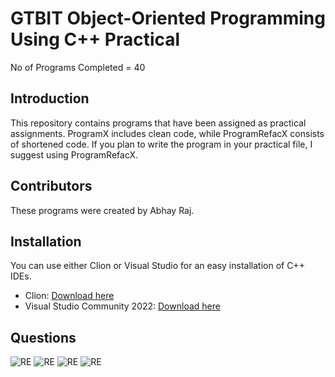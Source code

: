 # GTBIT Object-Oriented Programming Using C++ Practical

No of Programs Completed = 40

## Introduction

This repository contains programs that have been assigned as practical assignments. ProgramX includes clean code, while ProgramRefacX consists of shortened code. If you plan to write the program in your practical file, I suggest using ProgramRefacX.

## Contributors

These programs were created by Abhay Raj.

## Installation

You can use either Clion or Visual Studio for an easy installation of C++ IDEs.

- Clion: [Download here](https://www.jetbrains.com/clion/)
- Visual Studio Community 2022: [Download here](https://visualstudio.microsoft.com/)

## Questions

![RE](/Questions/q1.jpg)
![RE](/Questions/q2.jpg)
![RE](/Questions/q3.jpg)
![RE](/Questions/q4.jpg)

